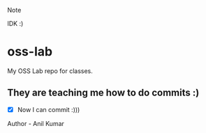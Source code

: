 > [!NOTE]  
> IDK :)

# oss-lab
My OSS Lab repo for classes.

## They are teaching me how to do commits :)
- [X] Now I can commit :)))

Author - Anil Kumar
